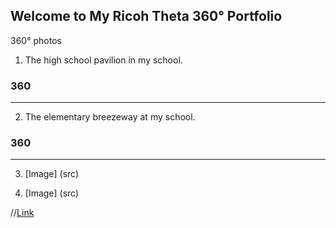 ## Welcome to My Ricoh Theta 360° Portfolio
 
 
 
 
 
360° photos

1. The high school pavilion in my school.
### 360

<script src="//360.vizor.io/scripts/embed.js" data-vizorurl="https://360.vizor.io/embed/v/grrva" ></script>

***

2. The elementary breezeway at my school. 
### 360

<script src="//360.vizor.io/scripts/embed.js" data-vizorurl="https://360.vizor.io/embed/v/vqkyk" ></script>

***

3. [Image]
(src)

4. [Image]
(src)

//[Link](Url)
```
